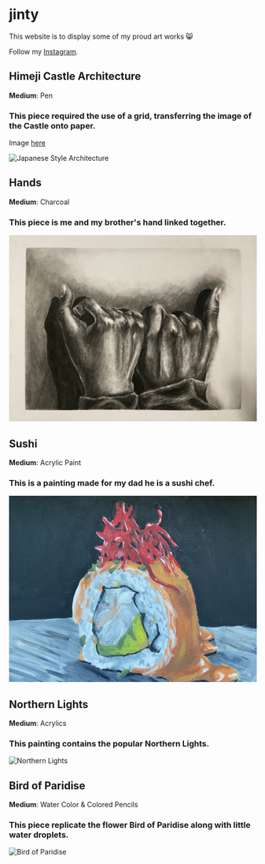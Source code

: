 # jinty

This website is to display some of my proud art works 😸

Follow my [Instagram](https://instagram.com/shiroiih?igshid=MzRIODBiNWFIZA==).

## Himeji Castle Architecture

**Medium**: Pen

### This piece required the use of a grid, transferring the image of the Castle onto paper.
Image [here](https://www.japan-guide.com/g21/3501_11.jpg)


![Japanese Style Architecture](arc.jpg "Architecture")

## Hands

**Medium**: Charcoal

### This piece is me and my brother's hand linked together. 

![Charcoal Hands](hands.jpg "charcoal")

## Sushi

**Medium**: Acrylic Paint
### This is a painting made for my dad he is a sushi chef. 

![Sushi](sushi.jpg "Acrylics")

## Northern Lights

**Medium**: Acrylics
### This painting contains the popular Northern Lights.

![Northern Lights](NL.jpg "NL")

## Bird of Paridise

**Medium**: Water Color & Colored Pencils

### This piece replicate the flower Bird of Paridise along with little water droplets.

![Bird of Paridise](BP.jpg "WaterColor")
